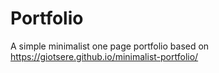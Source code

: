 # Portfolio
A simple minimalist one page portfolio based on https://giotsere.github.io/minimalist-portfolio/
